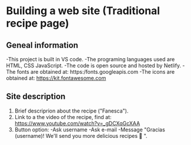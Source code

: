 # Building a web site (Traditional recipe page)

## Geneal information

-This project is built in VS code.
-The programing languages used are HTML, CSS JavaScript.
-The code is open source and hosted by Netlify.
-The fonts are obtained at: https:/fonts.googleapis.com
-The icons are obtained at: https://kit.fontawesome.com

## Site description

1. Brief descriprion about the recipe ("Fanesca").
2. Link to a the video of the recipe, find at: https://www.youtube.com/watch?v=_gDCXqGcXAA
3. Button option:
  -Ask username
  -Ask e-mail
  -Message "Gracias (username)! We'll send you more delicious recipes 🥣 ".

